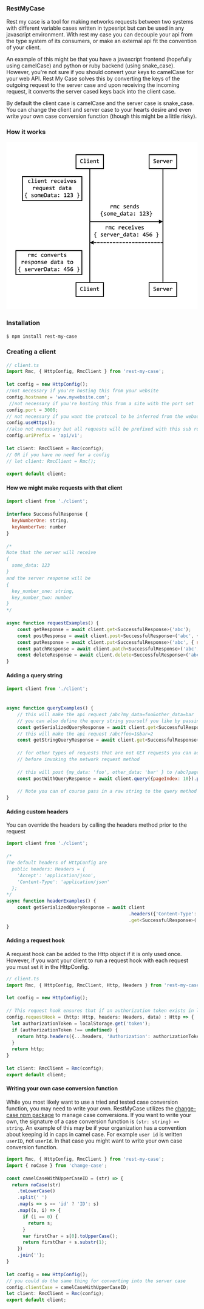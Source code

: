 ### RestMyCase

Rest my case is a tool for making networks requests between two systems with different variable cases written in typesript but can be used in any javascript environment. With rest my case you can decouple your api from the type system of its consumers, or make an external api fit the convention of your client.

An example of this might be that you have a javascript frontend (hopefully using camelCase) and python or ruby backend (using snake_case). However, you're not sure if you should convert your keys to camelCase for your web API. Rest My Case solves this by converting the keys of the outgoing request to the server case and upon receiving the incoming request, it converts the server cased keys back into the client case.

By default the client case is camelCase and the server case is snake_case. You can change the client and server case to your hearts desire and even write your own case conversion function (though this might be a little risky).

### How it works
                    
![alt text](https://github.com/jamiesunderland/rest-my-case/blob/master/diagram.png)

### Installation

`$ npm install rest-my-case`

### Creating a client
```javascript
// client.ts
import Rmc, { HttpConfig, RmcClient } from 'rest-my-case';

let config = new HttpConfig();
//not necessary if you're hosting this from your website
config.hostname = 'www.mywebsite.com';
 //not necessary if you're hosting this from a site with the port set
config.port = 3000;
// not necessary if you want the protocol to be inferred from the webaddress
config.useHttps();
//also not necessary but all requests will be prefixed with this sub route
config.uriPrefix = 'api/v1';

let client: RmcClient = Rmc(config);
// OR if you have no need for a config
// let client: RmcClient = Rmc();

export default client;

```
#### How we might make requests with that client
```javascript
import client from './client';

interface SuccessfulResponse {
  keyNumberOne: string,
  keyNumberTwo: number 
}

/* 
Note that the server will receive
{
  some_data: 123
}
and the server response will be 
{
  key_number_one: string,
  key_number_two: number
}
*/

async function requestExamples() {
    const getResponse = await client.get<SuccessfulResponse>('abc');
    const postResponse = await client.post<SuccessfulResponse>('abc', { someData: 123 });
    const putResponse = await client.put<SuccessfulResponse>('abc', { someData: 123 });
    const patchResponse = await client.patch<SuccessfulResponse>('abc', { someData: 123 });
    const deleteResponse = await client.delete<SuccessfulResponse>('abc', { someData: 123 });
}

```

#### Adding a query string
```javascript
import client from './client';


async function queryExamples() {
    // this will make the api request /abc?my_data=foo&other_data=bar
    // you can also define the query string yourself you like by passing in a string
    const getSerializedQueryResponse = await client.get<SuccessfulResponse>('abc', {myData: 'foo', otherData: 'bar'});
    // this will make the api request /abc?foo=1&bar=2
    const getStringQueryResponse = await client.get<SuccessfulResponse>('abc', '?foo=1&bar=2');

    // for other types of requests that are not GET requests you can add a query with the query method
    // before invoking the network request method
    
    // this will post {my_data: 'foo', other_data: 'bar' } to /abc?page_index=10
    const postWithQueryResponse = await client.query({pageIndex: 10}).post('abc', { myData: 'foo', otherData: 'bar'});
    
    // Note you can of course pass in a raw string to the query method as well
}

```
#### Adding custom headers
You can override the headers by calling the headers method prior to the request
```javascript
import client from './client';

/*
The default headers of HttpConfig are
  public headers: Headers = {
    'Accept': 'application/json',
    'Content-Type': 'application/json'
  };
*/
async function headerExamples() {
    const getSerializedQueryResponse = await client
                                             .headers({'Content-Type': 'application/x-www-form-urlencoded'})
                                             .get<SuccessfulResponse>('abc');
}

```
#### Adding a request hook
A request hook can be added to the Http object if it is only used once. However, if you want your client to run a request hook with each request you must set it in the HttpConfig.
```javascript
// client.ts
import Rmc, { HttpConfig, RmcClient, Http, Headers } from 'rest-my-case';

let config = new HttpConfig();

// This request hook ensures that if an authorization token exists in localstorage it will be set in the request's headers
config.requestHook = (http: Http, headers: Headers, data) : Http => {
  let authorizationToken = localStorage.get('token');
  if (authorizationToken !== undefined) {
    return http.headers({...headers, 'Authorization': authorizationToken});
  }
  return http;
}

let client: RmcClient = Rmc(config);
export default client;
```

#### Writing your own case conversion function
While you most likely want to use a tried and tested case conversion function, you may need to write your own. RestMyCase utilizes the [change-case npm package](https://github.com/blakeembrey/change-case) to manage case conversions. If you want to write your own, the signature of a case conversion function is `(str: string) => string`. An example of this may be if your organization has a convention about keeping id in caps in camel case. For example `user id` is written `userID`, not `userId`. In that case you might want to write your own case conversion function.

``` javascript
import Rmc, { HttpConfig, RmcClient } from 'rest-my-case';
import { noCase } from 'change-case';

const camelCaseWithUpperCaseID = (str) => {
  return noCase(str)
    .toLowerCase()
    .split(' ')
    .map(s => s == 'id' ? 'ID': s)
    .map((s, i) => {
      if (i == 0) {
        return s;
      }
      var firstChar = s[0].toUpperCase();
      return firstChar + s.substr(1);
    })
    .join('');
}

let config = new HttpConfig();
// you could do the same thing for converting into the server case
config.clientCase = camelCaseWithUpperCaseID;
let client: RmcClient = Rmc(config);
export default client;
```
